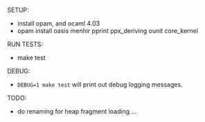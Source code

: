SETUP:
   - install opam, and ocaml 4.03
   - opam install oasis menhir pprint ppx_deriving ounit core_kernel

RUN TESTS:
   - make test

DEBUG:
   - `DEBUG=1 make test` will print out debug logging messages.

TODO:
   - do renaming for heap fragment loading
   ...
